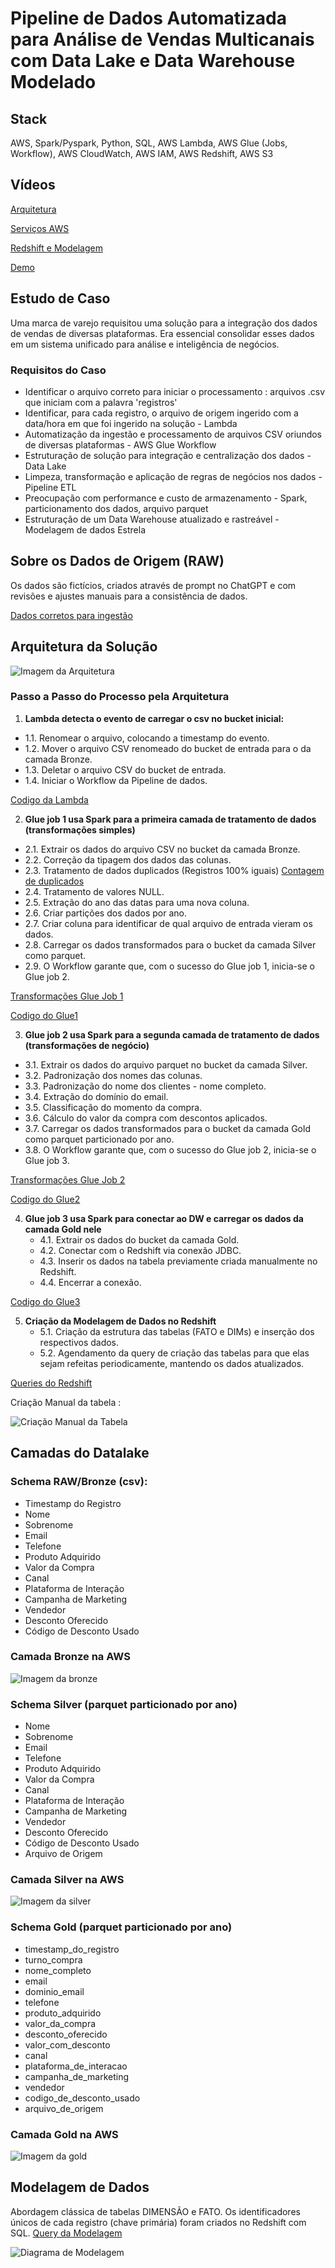# Pipeline de Dados Automatizada para Análise de Vendas Multicanais com Data Lake e Data Warehouse Modelado

## Stack
AWS, Spark/Pyspark, Python, SQL, AWS Lambda, AWS Glue (Jobs, Workflow), AWS CloudWatch, AWS IAM, AWS Redshift, AWS S3

## Vídeos

[Arquitetura]()

[Serviços AWS]()

[Redshift e Modelagem]()

[Demo]()

## Estudo de Caso
Uma marca de varejo requisitou uma solução para a integração dos dados de vendas de diversas plataformas. 
Era essencial consolidar esses dados em um sistema unificado para análise e inteligência de negócios.

### Requisitos do Caso
- Identificar o arquivo correto para iniciar o processamento : arquivos .csv que iniciam com a palavra 'registros'
- Identificar, para cada registro, o arquivo de origem ingerido com a data/hora em que foi ingerido na solução - Lambda
- Automatização da ingestão e processamento de arquivos CSV oriundos de diversas plataformas - AWS Glue Workflow
- Estruturação de solução para integração e centralização dos dados - Data Lake
- Limpeza, transformação e aplicação de regras de negócios nos dados - Pipeline ETL
- Preocupação com performance e custo de armazenamento - Spark, particionamento dos dados, arquivo parquet
- Estruturação de um Data Warehouse atualizado e rastreável - Modelagem de dados Estrela

## Sobre os Dados de Origem (RAW)
Os dados são fictícios, criados através de prompt no ChatGPT e com revisões e ajustes manuais para a consistência de dados.

[Dados corretos para ingestão](https://github.com/cinthialet/aws-datalake-datawarehouse/tree/main/dados/arquivos_consumidos_correto)

## Arquitetura da Solução

![Imagem da Arquitetura](https://github.com/cinthialet/aws-datalake-datawarehouse/blob/main/img/datalake-aws-projeto-arquitetura.png)

### Passo a Passo do Processo pela Arquitetura
1. **Lambda detecta o evento de carregar o csv no bucket inicial:**
 - 1.1. Renomear o arquivo, colocando a timestamp do evento.
 - 1.2. Mover o arquivo CSV renomeado do bucket de entrada para o da camada Bronze.
 - 1.3. Deletar o arquivo CSV do bucket de entrada.
 - 1.4. Iniciar o Workflow da Pipeline de dados.

[Codigo da Lambda](https://github.com/cinthialet/aws-datalake-datawarehouse/blob/main/codigos/lambda_datalake.py)

2. **Glue job 1 usa Spark para a primeira camada de tratamento de dados (transformações simples)**
 - 2.1. Extrair os dados do arquivo CSV no bucket da camada Bronze.
 - 2.2. Correção da tipagem dos dados das colunas.
 - 2.3. Tratamento de dados duplicados (Registros 100% iguais) [Contagem de duplicados](https://github.com/cinthialet/aws-datalake-datawarehouse/blob/main/dados/contagem_registros_duplicados.txt)
 - 2.4. Tratamento de valores NULL.
 - 2.5. Extração do ano das datas para uma nova coluna.
 - 2.6. Criar partições dos dados por ano.
 - 2.7. Criar coluna para identificar de qual arquivo de entrada vieram os dados.
 - 2.8. Carregar os dados transformados para o bucket da camada Silver como parquet.
 - 2.9. O Workflow garante que, com o sucesso do Glue job 1, inicia-se o Glue job 2.
   
[Transformações Glue Job 1](https://github.com/cinthialet/aws-datalake-datawarehouse/blob/main/dados/glue-transformacoes/gluejob1_transformacoes.txt)

[Codigo do Glue1](https://github.com/cinthialet/aws-datalake-datawarehouse/blob/main/codigos/glue1.py)

3. **Glue job 2 usa Spark para a segunda camada de tratamento de dados (transformações de negócio)**
 - 3.1. Extrair os dados do arquivo parquet no bucket da camada Silver.
 - 3.2. Padronização dos nomes das colunas.
 - 3.3. Padronização do nome dos clientes - nome completo.
 - 3.4. Extração do domínio do email.
 - 3.5. Classificação do momento da compra.
 - 3.6. Cálculo do valor da compra com descontos aplicados.
 - 3.7. Carregar os dados transformados para o bucket da camada Gold como parquet particionado por ano.
 - 3.8. O Workflow garante que, com o sucesso do Glue job 2, inicia-se o Glue job 3.
   
[Transformações Glue Job 2](https://github.com/cinthialet/aws-datalake-datawarehouse/blob/main/dados/glue-transformacoes/gluejob2_transformacoes.txt)

[Codigo do Glue2](https://github.com/cinthialet/aws-datalake-datawarehouse/blob/main/codigos/glue2.py)

4. **Glue job 3 usa Spark para conectar ao DW e carregar os dados da camada Gold nele**
   - 4.1. Extrair os dados do bucket da camada Gold.
   - 4.2. Conectar com o Redshift via conexão JDBC.
   - 4.3. Inserir os dados na tabela previamente criada manualmente no Redshift.
   - 4.4. Encerrar a conexão.

[Codigo do Glue3](https://github.com/cinthialet/aws-datalake-datawarehouse/blob/main/codigos/glue3.py)

5. **Criação da Modelagem de Dados no Redshift**
   - 5.1. Criação da estrutura das tabelas (FATO e DIMs) e inserção dos respectivos dados.
   - 5.2. Agendamento da query de criação das tabelas para que elas sejam refeitas periodicamente, mantendo os dados atualizados.
     
[Queries do Redshift](https://github.com/cinthialet/aws-datalake-datawarehouse/tree/main/codigos/redshift-queries)

Criação Manual da tabela : 

![Criação Manual da Tabela](https://github.com/cinthialet/aws-datalake-datawarehouse/blob/main/img/redshift-criacao-tabela.png)

## Camadas do Datalake
### Schema RAW/Bronze (csv):
- Timestamp do Registro
- Nome
- Sobrenome
- Email
- Telefone
- Produto Adquirido
- Valor da Compra
- Canal
- Plataforma de Interação
- Campanha de Marketing
- Vendedor
- Desconto Oferecido
- Código de Desconto Usado
### Camada Bronze na AWS

![Imagem da bronze](https://github.com/cinthialet/aws-datalake-datawarehouse/blob/main/img/datalake_bronze.png)

### Schema Silver (parquet particionado por ano)
- Nome
- Sobrenome
- Email
- Telefone
- Produto Adquirido
- Valor da Compra
- Canal
- Plataforma de Interação
- Campanha de Marketing
- Vendedor
- Desconto Oferecido
- Código de Desconto Usado
- Arquivo de Origem
### Camada Silver na AWS

![Imagem da silver](https://github.com/cinthialet/aws-datalake-datawarehouse/blob/main/img/datalake_silver1%20e%202.png)

### Schema Gold (parquet particionado por ano)
- timestamp_do_registro
- turno_compra
- nome_completo
- email
- dominio_email
- telefone
- produto_adquirido
- valor_da_compra
- desconto_oferecido
- valor_com_desconto
- canal
- plataforma_de_interacao
- campanha_de_marketing
- vendedor
- codigo_de_desconto_usado
- arquivo_de_origem
### Camada Gold na AWS

![Imagem da gold](https://github.com/cinthialet/aws-datalake-datawarehouse/blob/main/img/datalake_gold1%202%202.png)

## Modelagem de Dados
Abordagem clássica de tabelas DIMENSÃO e FATO.
Os identificadores únicos de cada registro (chave primária) foram criados no Redshift com SQL.
[Query da Modelagem](https://github.com/cinthialet/aws-datalake-datawarehouse/blob/main/codigos/redshift-queries/DDL-modelagem-dados-redshift.sql)

![Diagrama de Modelagem](https://github.com/cinthialet/aws-datalake-datawarehouse/blob/main/img/diagrama-relacional-de-entidades-.png)
